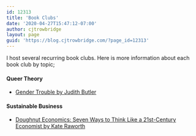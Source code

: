 ```yaml
---
id: 12313
title: 'Book Clubs'
date: '2020-04-27T15:47:12-07:00'
author: cjtrowbridge
layout: page
guid: 'https://blog.cjtrowbridge.com/?page_id=12313'
---
```


I host several recurring book clubs. Here is more information about each book club by topic;

#### Queer Theory

- [Gender Trouble by Judith Butler](https://blog.cjtrowbridge.com/new_home/book-clubs/queer-theory-book-club/)

#### Sustainable Business

- [Doughnut Economics: Seven Ways to Think Like a 21st-Century Economist by Kate Raworth](https://blog.cjtrowbridge.com/new_home/book-clubs/sustainability-economics/)